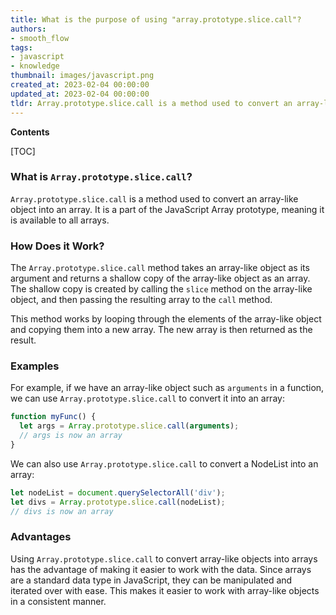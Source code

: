 ```yaml
---
title: What is the purpose of using "array.prototype.slice.call"?
authors:
- smooth_flow
tags:
- javascript
- knowledge
thumbnail: images/javascript.png
created_at: 2023-02-04 00:00:00
updated_at: 2023-02-04 00:00:00
tldr: Array.prototype.slice.call is a method used to convert an array-like object into an array.
---
```


**Contents**

[TOC]

### What is `Array.prototype.slice.call`?

`Array.prototype.slice.call` is a method used to convert an array-like object into an array. It is a part of the JavaScript Array prototype, meaning it is available to all arrays.

### How Does it Work?

The `Array.prototype.slice.call` method takes an array-like object as its argument and returns a shallow copy of the array-like object as an array. The shallow copy is created by calling the `slice` method on the array-like object, and then passing the resulting array to the `call` method.

This method works by looping through the elements of the array-like object and copying them into a new array. The new array is then returned as the result.

### Examples

For example, if we have an array-like object such as `arguments` in a function, we can use `Array.prototype.slice.call` to convert it into an array:

```javascript
function myFunc() {
  let args = Array.prototype.slice.call(arguments);
  // args is now an array
}
```

We can also use `Array.prototype.slice.call` to convert a NodeList into an array:

```javascript
let nodeList = document.querySelectorAll('div');
let divs = Array.prototype.slice.call(nodeList);
// divs is now an array
```

### Advantages

Using `Array.prototype.slice.call` to convert array-like objects into arrays has the advantage of making it easier to work with the data. Since arrays are a standard data type in JavaScript, they can be manipulated and iterated over with ease. This makes it easier to work with array-like objects in a consistent manner.
